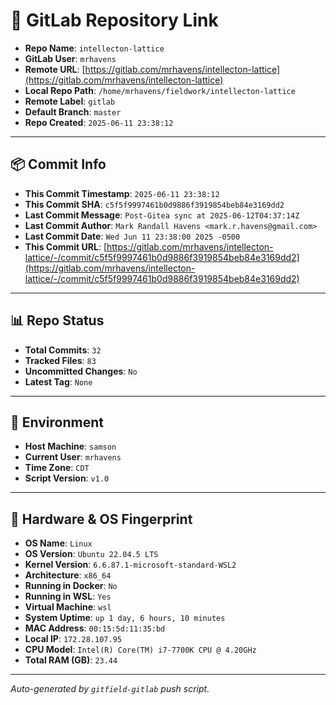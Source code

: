 # 🔗 GitLab Repository Link

- **Repo Name**: `intellecton-lattice`
- **GitLab User**: `mrhavens`
- **Remote URL**: [https://gitlab.com/mrhavens/intellecton-lattice](https://gitlab.com/mrhavens/intellecton-lattice)
- **Local Repo Path**: `/home/mrhavens/fieldwork/intellecton-lattice`
- **Remote Label**: `gitlab`
- **Default Branch**: `master`
- **Repo Created**: `2025-06-11 23:38:12`

---

## 📦 Commit Info

- **This Commit Timestamp**: `2025-06-11 23:38:12`
- **This Commit SHA**: `c5f5f9997461b0d9886f3919854beb84e3169dd2`
- **Last Commit Message**: `Post-Gitea sync at 2025-06-12T04:37:14Z`
- **Last Commit Author**: `Mark Randall Havens <mark.r.havens@gmail.com>`
- **Last Commit Date**: `Wed Jun 11 23:38:00 2025 -0500`
- **This Commit URL**: [https://gitlab.com/mrhavens/intellecton-lattice/-/commit/c5f5f9997461b0d9886f3919854beb84e3169dd2](https://gitlab.com/mrhavens/intellecton-lattice/-/commit/c5f5f9997461b0d9886f3919854beb84e3169dd2)

---

## 📊 Repo Status

- **Total Commits**: `32`
- **Tracked Files**: `83`
- **Uncommitted Changes**: `No`
- **Latest Tag**: `None`

---

## 🧽 Environment

- **Host Machine**: `samson`
- **Current User**: `mrhavens`
- **Time Zone**: `CDT`
- **Script Version**: `v1.0`

---

## 🧬 Hardware & OS Fingerprint

- **OS Name**: `Linux`
- **OS Version**: `Ubuntu 22.04.5 LTS`
- **Kernel Version**: `6.6.87.1-microsoft-standard-WSL2`
- **Architecture**: `x86_64`
- **Running in Docker**: `No`
- **Running in WSL**: `Yes`
- **Virtual Machine**: `wsl`
- **System Uptime**: `up 1 day, 6 hours, 10 minutes`
- **MAC Address**: `00:15:5d:11:35:bd`
- **Local IP**: `172.28.107.95`
- **CPU Model**: `Intel(R) Core(TM) i7-7700K CPU @ 4.20GHz`
- **Total RAM (GB)**: `23.44`

---

_Auto-generated by `gitfield-gitlab` push script._
